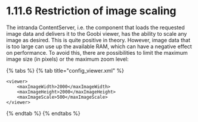 # 1.11.6 Restriction of image scaling

The intranda ContentServer, i.e. the component that loads the requested image data and delivers it to the Goobi viewer, has the ability to scale any image as desired. This is quite positive in theory. However, image data that is too large can use up the available RAM, which can have a negative effect on performance. To avoid this, there are possibilities to limit the maximum image size \(in pixels\) or the maximum zoom level:

{% tabs %}
{% tab title="config\_viewer.xml" %}
```markup
<viewer>
    <maxImageWidth>2000</maxImageWidth>
    <maxImageHeight>2000</maxImageHeight>
    <maxImageScale>500</maxImageScale>
</viewer>
```
{% endtab %}
{% endtabs %}

